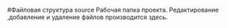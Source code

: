 #Файловая структура source
Рабочая папка проекта. Редактирование ,добавление и удаление файлов производится здесь. 

